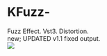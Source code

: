 # KFuzz-
Fuzz Effect. Vst3.
Distortion.
<br>new; UPDATED v1.1 fixed output.
<br>
<img src="https://github.com/Kirby01/KFuzz-/blob/main/kfuzz.png?raw=true"><br>
